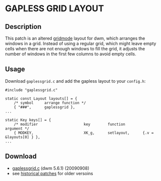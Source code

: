 # GAPLESS GRID LAYOUT

## Description

This patch is an altered [gridmode](../historical/gridmode) layout for dwm,
which arranges the windows in a grid.
Instead of using a regular grid, which might leave empty cells when there are
not enough windows to fill the grid, it adjusts the number of windows in the
first few columns to avoid empty cells.

## Usage

Download `gaplessgrid.c` and add the gapless layout to your `config.h`:

	#include "gaplessgrid.c"
	
	static const Layout layouts[] = {
		/* symbol     arrange function */
		{ "###",      gaplessgrid },
	...
	
	static Key keys[] = {
		/* modifier                     key        function        argument */
		{ MODKEY,                       XK_g,      setlayout,      {.v = &layouts[0] } },
	...

## Download

* [gaplessgrid.c](gaplessgrid.c) (dwm 5.6.1) (20090908)
* see [historical patches](../historical) for older versoins
